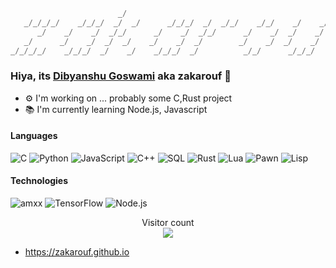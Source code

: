 ```rust
                        _/                                                   _/_/
   _/_/_/_/    _/_/_/  _/  _/      _/_/_/  _/  _/_/    _/_/    _/    _/    _/    
      _/    _/    _/  _/_/      _/    _/  _/_/      _/    _/  _/    _/  _/_/_/_/
   _/      _/    _/  _/  _/    _/    _/  _/        _/    _/  _/    _/    _/
_/_/_/_/    _/_/_/  _/    _/    _/_/_/  _/          _/_/      _/_/_/    _/

```

### Hiya, its [Dibyanshu Goswami](https://zakarouf.github.io) aka zakarouf 👋

- ⚙️ I'm working on ... probably some C,Rust project
- 📚 I'm currently learning Node.js, Javascript


#### Languages

![C](https://img.shields.io/badge/-C-000?&logo=C)
![Python](https://img.shields.io/badge/-Python-000?&logo=Python)
![JavaScript](https://img.shields.io/badge/-JavaScript-000?&logo=JavaScript)
![C++](https://img.shields.io/badge/-C++-000?&logo=c%2b%2b&logoColor=00599C)
![SQL](https://img.shields.io/badge/-SQL-000?&logo=MySQL)
![Rust](https://img.shields.io/badge/-Rust-000?&logo=Rust)
![Lua](https://img.shields.io/badge/-Lua-000?&logo=Lua&logoColor=0054A3)
![Pawn](https://img.shields.io/badge/-Pawn-000?&logo=Pawn)
![Lisp](https://img.shields.io/badge/-CLisp-000?&logo=CLisp)

#### Technologies

![amxx](https://img.shields.io/badge/-AMXX-000?&logo=AMXX)
![TensorFlow](https://img.shields.io/badge/-TensorFlow-000?&logo=TensorFlow)
![Node.js](https://img.shields.io/badge/-Node.js-000?&logo=node.js)

<p align="center"> 
  Visitor count<br>
  <img src="https://profile-counter.glitch.me/zakarouf/count.svg" />
</p>

- https://zakarouf.github.io
